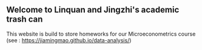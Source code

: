 ## Welcome to Linquan and Jingzhi's academic trash can

This website is build to store homeworks for our Microeconometrics course (see : https://jiamingmao.github.io/data-analysis/)


